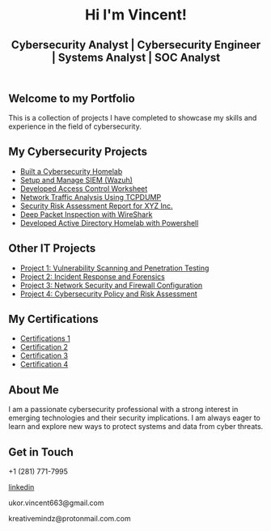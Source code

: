 <!DOCTYPE html>
<html lang="en">
<head>
  <meta charset="UTF-8">
  <meta name="viewport" content="width=device-width, initial-scale=1.0">
</head>
<body>
  <header>
    <h1>Hi I'm Vincent!</h1>
    <h2>Cybersecurity Analyst | Cybersecurity Engineer | Systems Analyst | SOC Analyst</h2>
  </header>
  <main>
    <section>
      <h2>Welcome to my Portfolio</h2>
      <p>This is a collection of projects I have completed to showcase my skills and experience in the field of cybersecurity.</p>
    </section>
    <section>
      <h2>My Cybersecurity Projects</h2>
      <ul>
        <li><a href="https://github.com/your-username/project1">Built a Cybersecurity Homelab</a></li> 
        <li><a href="https://github.com/your-username/project2">Setup and Manage SIEM (Wazuh)</a></li>
        <li><a href="https://github.com/your-username/project3">Developed Access Control Worksheet</a></li>
        <li><a href="https://github.com/your-username/project4">Network Traffic Analysis Using TCPDUMP</a></li>
        <li><a href="https://github.com/your-username/project5">Security Risk Assessment Report for XYZ Inc.</a></li>
        <li><a href="https://github.com/your-username/project4">Deep Packet Inspection with WireShark</a></li>
        <li><a href="https://github.com/your-username/project4">Developed Active Directory Homelab with Powershell</a></li>
      </ul>
    </section>
    <section>
      <h2>Other IT Projects</h2>
      <ul>
        <li><a href="https://github.com/your-username/project1">Project 1: Vulnerability Scanning and Penetration Testing</a></li>
        <li><a href="https://github.com/your-username/project2">Project 2: Incident Response and Forensics</a></li>
        <li><a href="https://github.com/your-username/project3">Project 3: Network Security and Firewall Configuration</a></li>
        <li><a href="https://github.com/your-username/project4">Project 4: Cybersecurity Policy and Risk Assessment</a></li>
      </ul>
    </section>
    <section>
      <h2>My Certifications</h2>
      <ul>
        <li><a href="https://www.credly.com/users/vincent-ukor"> Certifications 1</a></li>
        <li><a href="https://www.credly.com/users/vincent-ukor">Certification 2</a></li>
        <li><a href="https://www.credly.com/users/vincent-ukor">Certification 3</a></li>
        <li><a href="https://www.credly.com/users/vincent-ukor">Certification 4</a></li>
      </ul>
    </section>
    <section>
      <h2>About Me</h2>
      <p>I am a passionate cybersecurity professional with a strong interest in emerging technologies and their security implications. I am always eager to learn and explore new ways to protect systems and data from cyber threats.</p>
    </section>
    <section>
      
  <h1>Get in Touch</h1>
  <div class="contact-info">
    <div class="contact-item">
      <i class="fas fa-phone"></i>
      <p>+1 (281) 771-7995</p>
    </div>
    <div class="contact-item">
      <i class="fab fa-linkedin"></i>
      <a href="https://linkedin.com/in/vincent-ukor" target="_blank">linkedin </a>
    </div>
    <div class="contact-item">
      <i class="fas fa-envelope"></i>
      <p>ukor.vincent663@gmail.com</p>
      <p>kreativemindz@protonmail.com.com</p>
    </div>
    </section>
  </main>
</body>
</html>
